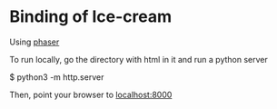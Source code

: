 # Binding of Ice-cream

Using [phaser](phaser.io)

To run locally, go the directory with html in it and run a python server

  $ python3 -m http.server

Then, point your browser to [localhost:8000](http://localhost:8000)
